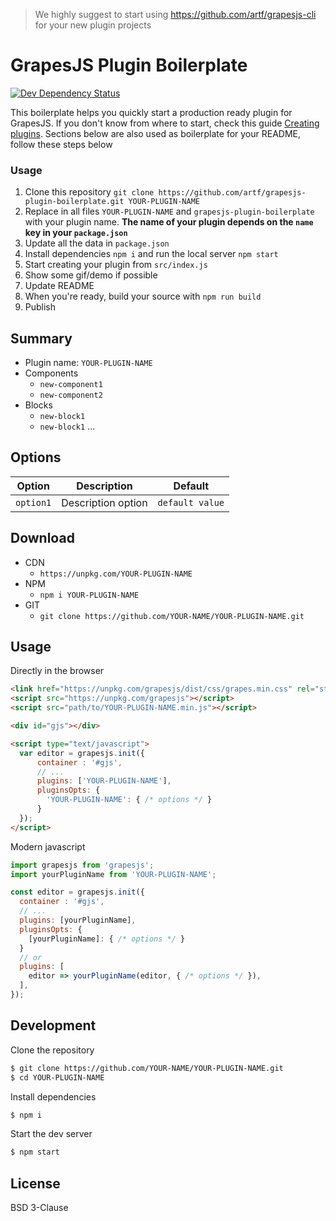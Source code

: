 > We highly suggest to start using https://github.com/artf/grapesjs-cli for your new plugin projects

# GrapesJS Plugin Boilerplate


<span><a href="https://david-dm.org/artf/grapesjs-plugin-boilerplate#info=devDependencies" title="View the status of this project's development dependencies on DavidDM"><img src="https://img.shields.io/david/dev/artf/grapesjs-plugin-boilerplate.svg" alt="Dev Dependency Status" /></a></span>

This boilerplate helps you quickly start a production ready plugin for GrapesJS. If you don't know from where to start, check this guide [Creating plugins](https://grapesjs.com/docs/modules/Plugins.html). Sections below are also used as boilerplate for your README, follow these steps below

### Usage
1. Clone this repository `git clone https://github.com/artf/grapesjs-plugin-boilerplate.git YOUR-PLUGIN-NAME`
1. Replace in all files `YOUR-PLUGIN-NAME` and `grapesjs-plugin-boilerplate` with your plugin name.
  **The name of your plugin depends on the `name` key in your `package.json`**
1. Update all the data in `package.json`
1. Install dependencies `npm i` and run the local server `npm start`
1. Start creating your plugin from `src/index.js`
1. Show some gif/demo if possible
1. Update README
1. When you're ready, build your source with `npm run build`
1. Publish




## Summary

* Plugin name: `YOUR-PLUGIN-NAME`
* Components
  * `new-component1`
  * `new-component2`
* Blocks
  * `new-block1`
  * `new-block1`
...





## Options

|Option|Description|Default|
|-|-|-
|`option1`|Description option|`default value`|





## Download

* CDN
  * `https://unpkg.com/YOUR-PLUGIN-NAME`
* NPM
  * `npm i YOUR-PLUGIN-NAME`
* GIT
  * `git clone https://github.com/YOUR-NAME/YOUR-PLUGIN-NAME.git`





## Usage

Directly in the browser
```html
<link href="https://unpkg.com/grapesjs/dist/css/grapes.min.css" rel="stylesheet"/>
<script src="https://unpkg.com/grapesjs"></script>
<script src="path/to/YOUR-PLUGIN-NAME.min.js"></script>

<div id="gjs"></div>

<script type="text/javascript">
  var editor = grapesjs.init({
      container : '#gjs',
      // ...
      plugins: ['YOUR-PLUGIN-NAME'],
      pluginsOpts: {
        'YOUR-PLUGIN-NAME': { /* options */ }
      }
  });
</script>
```

Modern javascript
```js
import grapesjs from 'grapesjs';
import yourPluginName from 'YOUR-PLUGIN-NAME';

const editor = grapesjs.init({
  container : '#gjs',
  // ...
  plugins: [yourPluginName],
  pluginsOpts: {
    [yourPluginName]: { /* options */ }
  }
  // or
  plugins: [
    editor => yourPluginName(editor, { /* options */ }),
  ],
});
```





## Development

Clone the repository

```sh
$ git clone https://github.com/YOUR-NAME/YOUR-PLUGIN-NAME.git
$ cd YOUR-PLUGIN-NAME
```

Install dependencies

```sh
$ npm i
```

Start the dev server

```sh
$ npm start
```





## License

BSD 3-Clause
